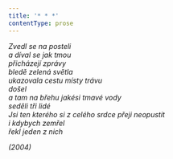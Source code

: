 ```yaml
---
title: '* * *'
contentType: prose
---
```


_Zvedl se na posteli  
a díval se jak tmou  
přicházejí zprávy  
bledě zelená světla  
ukazovala cestu místy trávu  
došel  
a tam na břehu jakési tmavé vody  
seděli tři lidé  
Jsi ten kterého si z celého srdce přeji neopustit  
i kdybych zemřel  
řekl jeden z nich_

_(2004)_
